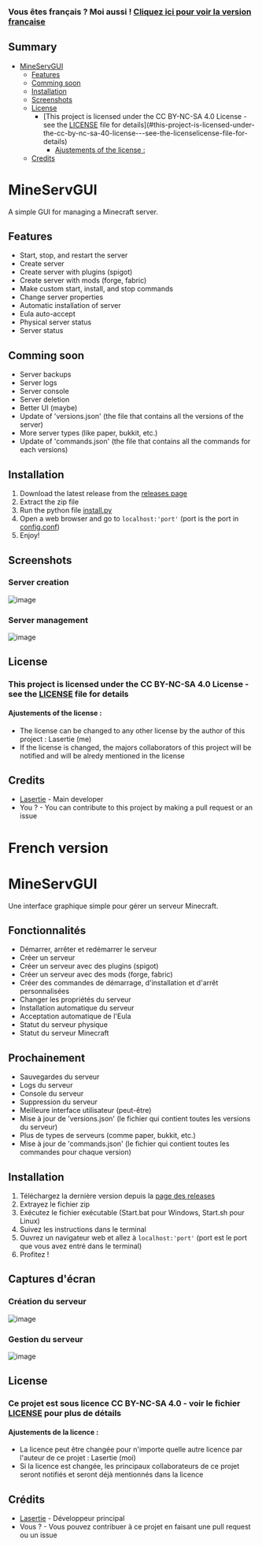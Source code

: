 ### Vous êtes français ? Moi aussi ! [Cliquez ici pour voir la version française](#french-version)
## Summary
- [MineServGUI](#mineservgui)
  - [Features](#features)
  - [Comming soon](#comming-soon)
  - [Installation](#installation)
  - [Screenshots](#screenshots)
  - [License](#license)
    - [This project is licensed under the CC BY-NC-SA 4.0 License - see the [LICENSE](LICENSE) file for details](#this-project-is-licensed-under-the-cc-by-nc-sa-40-license---see-the-licenselicense-file-for-details)
      - [Ajustements of the license :](#ajustements-of-the-license-)
  - [Credits](#credits)

# MineServGUI
A simple GUI for managing a Minecraft server.
## Features
- Start, stop, and restart the server
- Create server
- Create server with plugins (spigot)
- Create server with mods (forge, fabric)
- Make custom start, install, and stop commands
- Change server properties
- Automatic installation of server
- Eula auto-accept
- Physical server status
- Server status

## Comming soon
- Server backups
- Server logs
- Server console
- Server deletion
- Better UI (maybe)
- Update of 'versions.json' (the file that contains all the versions of the server)
- More server types (like paper, bukkit, etc.)
- Update of 'commands.json' (the file that contains all the commands for each versions)

## Installation
1. Download the latest release from the [releases page]()
2. Extract the zip file
3. Run the python file [install.py](install.py)
5. Open a web browser and go to `localhost:'port'` (port is the port in [config.conf](config.conf))
6. Enjoy!

## Screenshots
### Server creation
![image](screenshot/1.png)
### Server management
![image](screenshot/2.png)

## License
### This project is licensed under the CC BY-NC-SA 4.0 License - see the [LICENSE](LICENSE) file for details 
#### Ajustements of the license :
- The license can be changed to any other license by the author of this project : Lasertie (me)
- If the license is changed, the majors collaborators of this project will be notified and will be alredy mentioned in the license

## Credits
- [Lasertie](https://github.com/Lasertie) - Main developer
- You ? - You can contribute to this project by making a pull request or an issue

# French version

# MineServGUI
Une interface graphique simple pour gérer un serveur Minecraft.
## Fonctionnalités
- Démarrer, arrêter et redémarrer le serveur
- Créer un serveur
- Créer un serveur avec des plugins (spigot)
- Créer un serveur avec des mods (forge, fabric)
- Créer des commandes de démarrage, d'installation et d'arrêt personnalisées
- Changer les propriétés du serveur
- Installation automatique du serveur
- Acceptation automatique de l'Eula
- Statut du serveur physique
- Statut du serveur Minecraft

## Prochainement
- Sauvegardes du serveur
- Logs du serveur
- Console du serveur
- Suppression du serveur
- Meilleure interface utilisateur (peut-être)
- Mise à jour de 'versions.json' (le fichier qui contient toutes les versions du serveur)
- Plus de types de serveurs (comme paper, bukkit, etc.)
- Mise à jour de 'commands.json' (le fichier qui contient toutes les commandes pour chaque version)

## Installation
1. Téléchargez la dernière version depuis la [page des releases]()
2. Extrayez le fichier zip
3. Exécutez le fichier exécutable (Start.bat pour Windows, Start.sh pour Linux)
4. Suivez les instructions dans le terminal
5. Ouvrez un navigateur web et allez à `localhost:'port'` (port est le port que vous avez entré dans le terminal)
6. Profitez !

## Captures d'écran
### Création du serveur
![image](screenshot/1.png)
### Gestion du serveur
![image](screenshot/2.png)

## License
### Ce projet est sous licence CC BY-NC-SA 4.0 - voir le fichier [LICENSE](LICENSE) pour plus de détails
#### Ajustements de la licence :
- La licence peut être changée pour n'importe quelle autre licence par l'auteur de ce projet : Lasertie (moi)
- Si la licence est changée, les principaux collaborateurs de ce projet seront notifiés et seront déjà mentionnés dans la licence

## Crédits
- [Lasertie](https://github.com/Lasertie) - Développeur principal
- Vous ? - Vous pouvez contribuer à ce projet en faisant une pull request ou un issue
```